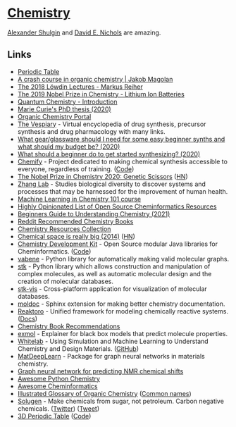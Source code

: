 # [Chemistry](http://en.wikipedia.org/wiki/Chemistry)

[Alexander Shulgin](http://en.wikipedia.org/wiki/Alexander_Shulgin) and [David E. Nichols](http://en.wikipedia.org/wiki/David_E._Nichols) are amazing.

## Links

- [Periodic Table](https://ptable.com/)
- [A crash course in organic chemistry | Jakob Magolan](https://www.youtube.com/watch?v=4INdeZ5HYpw)
- [The 2018 Löwdin Lectures - Markus Reiher](https://www.youtube.com/watch?v=OEJFPl7hSDM)
- [The 2019 Nobel Prize in Chemistry - Lithium Ion Batteries](https://www.youtube.com/watch?v=zy1BhVhpGN0)
- [Quantum Chemistry - Introduction](https://www.youtube.com/watch?v=HC81oYe43DI)
- [Marie Curie's PhD thesis (2020)](https://www.youtube.com/watch?v=-Vynhniw7SY)
- [Organic Chemistry Portal](https://www.organic-chemistry.org/)
- [The Vespiary](https://www.thevespiary.org/talk/index.php) - Virtual encyclopedia of drug synthesis, precursor synthesis and drug pharmacology with many links.
- [What gear/glassware should I need for some easy beginner synths and what should my budget be? (2020)](https://www.reddit.com/r/TheeHive/comments/j05ybe/what_gearglassware_should_i_need_for_some_easy/)
- [What should a beginner do to get started synthesizing? (2020)](https://www.reddit.com/r/TheeHive/comments/ikyfrw/what_should_a_beginner_do_to_get_started/)
- [Chemify](http://www.chem.gla.ac.uk/cronin/chemify/) - Project dedicated to making chemical synthesis accessible to everyone, regardless of training. ([Code](https://github.com/croningp/ChemputerSoftware))
- [The Nobel Prize in Chemistry 2020: Genetic Scissors](https://www.nobelprize.org/prizes/chemistry/2020/press-release/) ([HN](https://news.ycombinator.com/item?id=24706670))
- [Zhang Lab](https://zlab.bio/) - Studies biological diversity to discover systems and processes that may be harnessed for the improvement of human health.
- [Machine Learning in Chemistry 101 course](https://github.com/BingqingCheng/ML-in-chemistry-101)
- [Highly Opinionated List of Open Source Cheminformatics Resources](https://github.com/PatWalters/resources/blob/main/cheminformatics_resources.md)
- [Beginners Guide to Understanding Chemistry (2021)](https://www.youtube.com/playlist?list=PLgJIUWVTPrnXLrP25h_UteuawBgb0SyVR)
- [Reddit Recommended Chemistry Books](https://www.reddit.com/r/chemistry/wiki/books)
- [Chemistry Resources Collection](https://www.reddit.com/r/Chempros/comments/jput3t/megathread_community_resources_collection/)
- [Chemical space is really big (2014)](https://www.chemistryworld.com/opinion/chemical-space-is-big-really-big/7899.article) ([HN](https://news.ycombinator.com/item?id=27634549))
- [Chemistry Development Kit](https://cdk.github.io/) - Open Source modular Java libraries for Cheminformatics. ([Code](https://github.com/cdk/cdk))
- [vabene](https://github.com/lukasturcani/vabene) - Python library for automatically making valid molecular graphs.
- [stk](https://github.com/lukasturcani/stk) - Python library which allows construction and manipulation of complex molecules, as well as automatic molecular design and the creation of molecular databases.
- [stk-vis](https://github.com/lukasturcani/stk-vis) - Cross-platform application for visualization of molecular databases.
- [moldoc](https://github.com/lukasturcani/moldoc) - Sphinx extension for making better chemistry documentation.
- [Reaktoro](https://github.com/reaktoro/reaktoro) - Unified framework for modeling chemically reactive systems. ([Docs](https://reaktoro.org/))
- [Chemistry Book Recommendations](https://www.reddit.com/r/chemistry/comments/p0cj32/book_recommendations/)
- [exmol](https://github.com/ur-whitelab/exmol) - Explainer for black box models that predict molecule properties.
- [Whitelab](http://thewhitelab.org/) - Using Simulation and Machine Learning to Understand Chemistry and Design Materials. ([GitHub](https://github.com/ur-whitelab))
- [MatDeepLearn](https://github.com/vxfung/MatDeepLearn) - Package for graph neural networks in materials chemistry.
- [Graph neural network for predicting NMR chemical shifts](https://github.com/ur-whitelab/nmrgnn)
- [Awesome Python Chemistry](https://github.com/lmmentel/awesome-python-chemistry)
- [Awesome Cheminformatics](https://github.com/hsiaoyi0504/awesome-cheminformatics)
- [Illustrated Glossary of Organic Chemistry](http://www.chem.ucla.edu/~harding/IGOC/IGOC.html) ([Common names](http://www.chem.ucla.edu/~harding/IGOC/C/common_name.html))
- [Solugen](https://www.solugen.bio/) - Make chemicals from sugar, not petroleum. Carbon negative chemicals. ([Twitter](https://twitter.com/solugen)) ([Tweet](https://twitter.com/sethbannon/status/1435963898402725900))
- [3D Periodic Table](https://periodic.donghwi.dev/) ([Code](https://github.com/suhdonghwi/3d-periodic-table))
